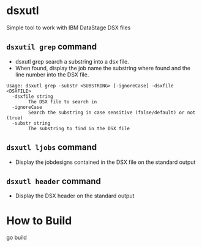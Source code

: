# dsxutl
Simple tool to work with IBM DataStage DSX files

## `dsxutil grep` command
- dsxutl grep search a substring into a dsx file.
- When found, display the job name the substring where found and the line number into the DSX file.

```
Usage: dsxutl grep -substr <SUBSTRING> [-ignoreCase] -dsxfile <DSXFILE>
  -dsxfile string
        The DSX file to search in
  -ignoreCase
        Search the substring in case sensitive (false/default) or not (true)
  -substr string
        The substring to find in the DSX file
```

## `dsxutl ljobs` command
- Display the jobdesigns contained in the DSX file on the standard output

## `dsxutl header` command
- Display the DSX header on the standard output

# How to Build
go build

